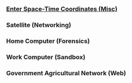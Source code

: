 ### [Enter Space-Time Coordinates (Misc)](https://github.com/Eunseo-Lee/Computer-Journey/tree/master/CTF%20Writeup/2019/Google%20CTF%20Beginners/Enter%20Space-Time%20Coordinates)

### Satellite (Networking)

### Home Computer (Forensics)

### Work Computer (Sandbox)

### Government Agricultural Network (Web)

